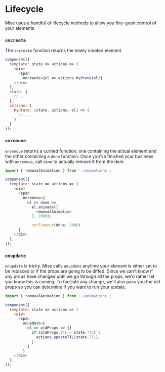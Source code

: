# Lifecycle

Mise uses a handful of lifecycle methods to allow you fine-grain control of your elements.

### `oncreate`

The `oncreate` function returns the newly created element.

```javascript
component({
  template: state => actions => (
    <div>
      <span
        oncreate={el => actions.hydrate(el)}
    </div>
  ),
  state: {
    // ..
  },
  actions: {
    hydrate: (state, actions, el) => {
      // ...
    }
  }
});
```

### `onremove`

`onremove` returns a curried function, one containing the actual element and the other containing a `done` function. Once you've finished your business with `onremove`, call `done` to actually remove it from the dom;

```javascript
import { removalAnimation } from './animations';

component({
  template: state => actions => (
    <div>
      <span
        onremove={
          el => done =>
            el.animate([
              removalAnimation
            ], 2000);

            setTimeout(done, 2000)
      }
    </div>
  ),
});
```

### `onupdate`

`onupdate` is tricky. Mise calls `onupdate` anytime your element is either set to be replaced or if the props are going to be diffed. Since we can't know if any props have changed until we go through all the props, we'd rather let you know this is coming. To faciliate any change, we'll also pass you the old props so you can determine if you want to run your update.

```javascript
import { removalAnimation } from './animations';

component({
  template: state => actions => (
    <div>
      <span
        onupdate={
          el => oldProps => {}
            if (oldProps.TTL < state.TTL) {
              actions.updateTTL(state.TTL);
            }
          }
        }
    </div>
  ),
});
```
